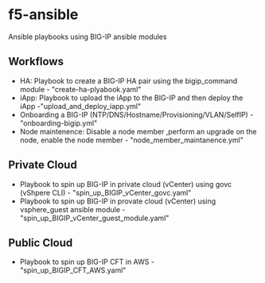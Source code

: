 # f5-ansible
Ansible playbooks using BIG-IP ansible modules

Workflows
---------
- HA: Playbook to create a BIG-IP HA pair using the bigip_command module - "create-ha-plyabook.yaml"
- iApp: Playbook to upload the iApp to the BIG-IP and then deploy the iApp -"upload_and_deploy_iapp.yml"
- Onboarding a BIG-IP (NTP/DNS/Hostname/Provisioning/VLAN/SelfIP) - "onboarding-bigip.yml"
- Node maintenence: Disable a node member ,perform an upgrade on the node, enable the node member - "node_member_maintanence.yml"

Private Cloud
-------------
- Playbook to spin up BIG-IP in private cloud (vCenter) using govc (vShpere CLI) - "spin_up_BIGIP_vCenter_govc.yaml"
- Playbook to spin up BIG-IP in provate cloud (vCenter) using vsphere_guest ansible module - "spin_up_BIGIP_vCenter_guest_module.yaml"

Public Cloud
------------
- Playbook to spin up BIG-IP CFT in AWS - "spin_up_BIGIP_CFT_AWS.yaml"

